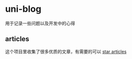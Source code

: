 # uni-blog

用于记录一些问题以及开发中的心得

## articles

这个项目里收集了很多优质的文章，有需要的可以 [star articles](https://github.com/snakeUni/uni-articles)